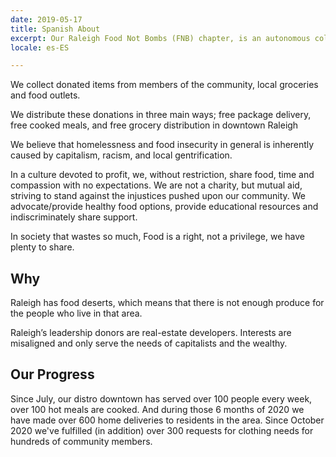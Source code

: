 ```yaml
---
date: 2019-05-17
title: Spanish About
excerpt: Our Raleigh Food Not Bombs (FNB) chapter, is an autonomous collective that provides food to wherever it is needed in the community.
locale: es-ES

---
```

We collect donated items from members of the community, local groceries and food outlets.

We distribute these donations in three main ways; free package delivery, free cooked meals, and free grocery distribution in downtown Raleigh

We believe that homelessness and food insecurity in general is inherently caused by capitalism, racism, and local gentrification.

In a culture devoted to profit, we, without restriction, share food, time and compassion with no expectations. We are not a charity, but mutual aid, striving to stand against the injustices pushed upon our community. We advocate/provide healthy food options, provide educational resources and indiscriminately share support.

In society that wastes so much, Food is a right, not a privilege, we have plenty to share.

## Why

Raleigh has food deserts, which means that there is not enough produce for the people who live in that area.

Raleigh’s leadership donors are real-estate developers. Interests are misaligned and only serve the needs of capitalists and the wealthy.

## Our Progress

Since July, our distro downtown has served over 100 people every week, over 100 hot meals are cooked. And during those 6 months of 2020 we have made over 600 home deliveries to residents in the area. Since October 2020 we've fulfilled (in addition) over 300 requests for clothing needs for hundreds of community members.
